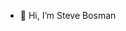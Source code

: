 - 👋 Hi, I’m Steve Bosman
<!-- - 👀 I’m interested in ...
- 🌱 I’m currently learning ...
- 💞️ I’m looking to collaborate on ...
- 📫 How to reach me ...
 -->
<!---
stevebosman-oc/stevebosman-oc is a ✨ special ✨ repository because its `README.md` (this file) appears on your GitHub profile.
You can click the Preview link to take a look at your changes.
--->
